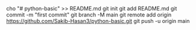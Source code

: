 cho "# python-basic" >> README.md
git init
git add README.md
git commit -m "first commit"
git branch -M main
git remote add origin https://github.com/Sakib-Hasan3/python-basic.git
git push -u origin main
